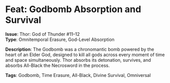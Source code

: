 # Feat: Godbomb Absorption and Survival

**Issue**: Thor: God of Thunder #11–12  
**Type**: Omnitemporal Erasure, God-Level Absorption

**Description**:
The Godbomb was a chronomantic bomb powered by the heart of an Elder God, designed to kill all gods across every moment of time and space simultaneously. Thor absorbs its detonation, survives, and absorbs All-Black the Necrosword in the process.

**Tags**: Godbomb, Time Erasure, All-Black, Divine Survival, Omniversal
